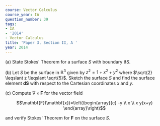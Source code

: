 ```yaml
---
course: Vector Calculus
course_year: IA
question_number: 39
tags:
- IA
- '2014'
- Vector Calculus
title: 'Paper 3, Section II, A '
year: 2014
---
```




(a) State Stokes' Theorem for a surface $S$ with boundary $\partial S$.

(b) Let $S$ be the surface in $\mathbb{R}^{3}$ given by $z^{2}=1+x^{2}+y^{2}$ where $\sqrt{2} \leqslant z \leqslant \sqrt{5}$. Sketch the surface $S$ and find the surface element $\mathbf{d} \mathbf{S}$ with respect to the Cartesian coordinates $x$ and $y$.

(c) Compute $\nabla \times \mathbf{F}$ for the vector field

$$\mathbf{F}(\mathbf{x})=\left(\begin{array}{c}
-y \\
x \\
x y(x+y)
\end{array}\right)$$

and verify Stokes' Theorem for $\mathbf{F}$ on the surface $S$.